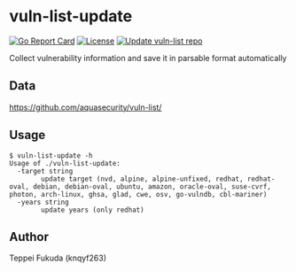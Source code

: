# vuln-list-update

[![Go Report Card][report-card-img]][report-card]
[![License][license-img]][license]
[![Update vuln-list repo](https://github.com/aquasecurity/vuln-list-update/actions/workflows/update.yml/badge.svg)](https://github.com/aquasecurity/vuln-list-update/actions/workflows/update.yml)

[report-card-img]: https://goreportcard.com/badge/github.com/aquasecurity/vuln-list-update
[report-card]: https://goreportcard.com/report/github.com/aquasecurity/vuln-list-update
[license-img]: https://img.shields.io/badge/License-Apache%202.0-blue.svg
[license]: https://github.com/aquasecurity/vuln-list-update/blob/main/LICENSE

Collect vulnerability information and save it in parsable format automatically

## Data
https://github.com/aquasecurity/vuln-list/

## Usage

```
$ vuln-list-update -h
Usage of ./vuln-list-update:
  -target string
        update target (nvd, alpine, alpine-unfixed, redhat, redhat-oval, debian, debian-oval, ubuntu, amazon, oracle-oval, suse-cvrf, photon, arch-linux, ghsa, glad, cwe, osv, go-vulndb, cbl-mariner)
  -years string
        update years (only redhat)
```

## Author
Teppei Fukuda (knqyf263)
